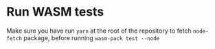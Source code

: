 # Run WASM tests

Make sure you have run `yarn` at the root of the repository to fetch `node-fetch` package, before running `wasm-pack test --node`
